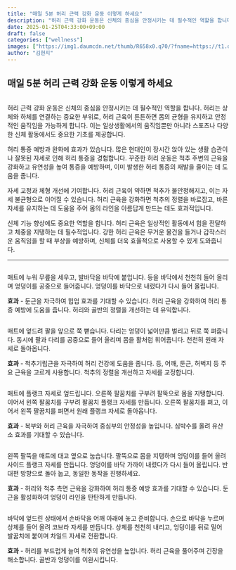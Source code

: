 ```yaml
---
title: "매일 5분 허리 근력 강화 운동 이렇게 하세요"
description: "허리 근력 강화 운동은 신체의 중심을 안정시키는 데 필수적인 역할을 합니다. 허리는 상체와 하체를 연결하는 중요한 부위로, 허리 근육이 튼튼하면 몸의 균형을 유지하고 안정적인 움직임을 가능하게 합니다. 이는 일상생활에서의 움직임뿐만 아니라 스포츠나 다양한 신체 활동에서"
date: 2025-01-25T04:33:00+09:00
draft: false
categories: ["wellness"]
images: ["https://img1.daumcdn.net/thumb/R658x0.q70/?fname=https://t1.daumcdn.net/news/202501/23/tenbody/20250123171840136ftho.jpg", "https://t1.daumcdn.net/news/202501/23/tenbody/20250123171840744kjtb.gif", "https://t1.daumcdn.net/news/202501/23/tenbody/20250123171841038jpye.gif", "https://t1.daumcdn.net/news/202501/23/tenbody/20250123171843205oaba.gif", "https://t1.daumcdn.net/news/202501/23/tenbody/20250123171843504dkyv.gif"]
author: "김현지"
---
```


<h2 >매일 5분 허리 근력 강화 운동 이렇게 하세요</h2> <figure ><img src="https://img1.daumcdn.net/thumb/R658x0.q70/?fname=https://t1.daumcdn.net/news/202501/23/tenbody/20250123171840136ftho.jpg" alt=""/></figure> <p>허리 근력 강화 운동은 신체의 중심을 안정시키는 데 필수적인 역할을 합니다. 허리는 상체와 하체를 연결하는 중요한 부위로, 허리 근육이 튼튼하면 몸의 균형을 유지하고 안정적인 움직임을 가능하게 합니다. 이는 일상생활에서의 움직임뿐만 아니라 스포츠나 다양한 신체 활동에서도 중요한 기초를 제공합니다.</p> <p>허리 통증 예방과 완화에 효과가 있습니다. 많은 현대인이 장시간 앉아 있는 생활 습관이나 잘못된 자세로 인해 허리 통증을 경험합니다. 꾸준한 허리 운동은 척추 주변의 근육을 강화하고 유연성을 높여 통증을 예방하며, 이미 발생한 허리 통증의 재발을 줄이는 데 도움을 줍니다.</p> <p>자세 교정과 체형 개선에 기여합니다. 허리 근육이 약하면 척추가 불안정해지고, 이는 자세 불균형으로 이어질 수 있습니다. 허리 근육을 강화하면 척추의 정렬을 바로잡고, 바른 자세를 유지하는 데 도움을 주어 몸의 라인을 아름답게 만드는 데도 효과적입니다.</p> <p>신체 기능 향상에도 중요한 역할을 합니다. 허리 근육은 일상적인 활동에서 힘을 전달하고 체중을 지탱하는 데 필수적입니다. 강한 허리 근육은 무거운 물건을 들거나 갑작스러운 움직임을 할 때 부상을 예방하며, 신체를 더욱 효율적으로 사용할 수 있게 도와줍니다.</p> <hr /> <figure ><img src="https://t1.daumcdn.net/news/202501/23/tenbody/20250123171840744kjtb.gif" alt=""/></figure> <p>매트에 누워 무릎을 세우고, 발바닥을 바닥에 붙입니다. 등을 바닥에서 천천히 들어 올리며 엉덩이를 공중으로 들어줍니다. 엉덩이를 바닥으로 내렸다가 다시 들어 올립니다.</p> <p><strong>효과</strong> - 둔근을 자극하여 힙업 효과를 기대할 수 있습니다. 허리 근육을 강화하여 허리 통증 예방에 도움을 줍니다. 허리와 골반의 정렬을 개선하는 데 유익합니다.</p> <figure ><img src="https://t1.daumcdn.net/news/202501/23/tenbody/20250123171841038jpye.gif" alt=""/></figure> <p>매트에 엎드려 팔을 앞으로 쭉 뻗습니다. 다리는 엉덩이 넓이만큼 벌리고 뒤로 쭉 펴줍니다. 동시에 팔과 다리를 공중으로 들어 올리며 몸을 활처럼 휘어줍니다. 천천히 원래 자세로 돌아옵니다.</p> <p><strong>효과</strong> - 척추기립근을 자극하여 허리 건강에 도움을 줍니다. 등, 어깨, 둔근, 허벅지 등 주요 근육을 고르게 사용합니다. 척추의 정렬을 개선하고 자세를 교정합니다.</p> <figure ><img src="https://t1.daumcdn.net/news/202501/23/tenbody/20250123171843205oaba.gif" alt=""/></figure> <p>매트에 플랭크 자세로 엎드립니다. 오른쪽 팔꿈치를 구부려 팔뚝으로 몸을 지탱합니다. 이어서 왼쪽 팔꿈치를 구부려 팔꿈치 플랭크 자세를 만듭니다. 오른쪽 팔꿈치를 펴고, 이어서 왼쪽 팔꿈치를 펴면서 원래 플랭크 자세로 돌아옵니다.</p> <p><strong>효과</strong> - 복부와 허리 근육을 자극하여 중심부의 안정성을 높입니다. 심박수를 올려 유산소 효과를 기대할 수 있습니다.</p> <figure ><img src="https://t1.daumcdn.net/news/202501/23/tenbody/20250123171843504dkyv.gif" alt=""/></figure> <p>왼쪽 팔뚝을 매트에 대고 옆으로 눕습니다. 팔뚝으로 몸을 지탱하며 엉덩이를 들어 올려 사이드 플랭크 자세를 만듭니다. 엉덩이를 바닥 가까이 내렸다가 다시 들어 올립니다. 반대편 방향으로 돌아 눕고, 동일한 동작을 진행하세요.</p> <p><strong>효과</strong> - 허리와 척추 측면 근육을 강화하여 허리 통증 예방 효과를 기대할 수 있습니다. 둔근을 활성화하여 엉덩이 라인을 탄탄하게 만듭니다.</p> <figure ><img src="https://t1.daumcdn.net/news/202501/23/tenbody/20250123171843967ayid.gif" alt=""/></figure> <p>바닥에 엎드린 상태에서 손바닥을 어깨 아래에 놓고 준비합니다. 손으로 바닥을 누르며 상체를 들어 올려 코브라 자세를 만듭니다. 상체를 천천히 내리고, 엉덩이를 뒤로 밀어 발꿈치에 붙이며 차일드 자세로 전환합니다.</p> <p><strong>효과</strong> - 허리를 부드럽게 늘여 척추의 유연성을 높입니다. 허리 근육을 풀어주며 긴장을 해소합니다. 골반과 엉덩이를 이완시킵니다.</p>